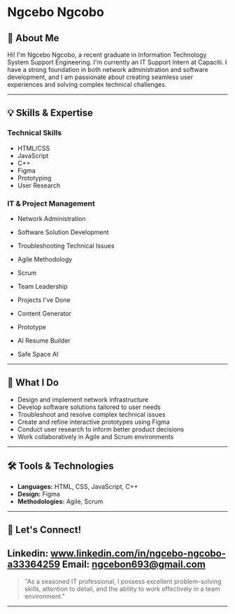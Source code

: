 # Ngcebo Ngcobo

## 👋 About Me

Hi! I'm Ngcebo Ngcobo, a recent graduate in Information Technology System Support Engineering. I'm currently an IT Support Intern at Capaciti. I have a strong foundation in both network administration and software development, and I am passionate about creating seamless user experiences and solving complex technical challenges.

---

## 💡 Skills & Expertise

### Technical Skills

- HTML/CSS
- JavaScript
- C++
- Figma
- Prototyping
- User Research

### IT & Project Management

- Network Administration
- Software Solution Development
- Troubleshooting Technical Issues
- Agile Methodology
- Scrum
- Team Leadership

- Projects I've Done
- Content Generator
- Prototype
- AI Resume Builder
- Safe Space AI

---

## 🌱 What I Do

- Design and implement network infrastructure
- Develop software solutions tailored to user needs
- Troubleshoot and resolve complex technical issues
- Create and refine interactive prototypes using Figma
- Conduct user research to inform better product decisions
- Work collaboratively in Agile and Scrum environments

---

## 🛠 Tools & Technologies

- **Languages:** HTML, CSS, JavaScript, C++
- **Design:** Figma
- **Methodologies:** Agile, Scrum

---

## 🤝 Let's Connect!

Linkedin: www.linkedin.com/in/ngcebo-ngcobo-a33364259
Email: ngcebon693@gmail.com
---

> "As a seasoned IT professional, I possess excellent problem-solving skills, attention to detail, and the ability to work effectively in a team environment."

---
